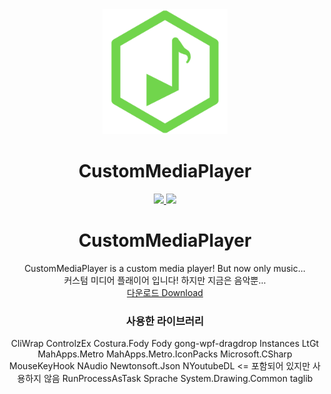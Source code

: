 <div align="center">  
  <a href="https://github.com/Cardroid/CustomMediaPlayer">
    <img alt="CustomMediaPlayer" width="200" heigth="200" src="https://github.com/Cardroid/CustomMediaPlayer/blob/master/IconCustomMusicPlayer.png?raw=true">
  </a>
  <h1>CustomMediaPlayer</h1>
  <a href="https://github.com/Cardroid/CustomMediaPlayer/releases/latest">
    <img src="https://img.shields.io/github/v/release/Cardroid/CustomMediaPlayer">
  </a>
    <a href="https://github.com/Cardroid/CustomMediaPlayer/releases/latest">
    <img src="https://img.shields.io/github/downloads/Cardroid/CustomMediaPlayer/total">
  </a>
    <br />

# CustomMediaPlayer
CustomMediaPlayer is a custom media player! But now only music...<br/>
커스텀 미디어 플래이어 입니다! 하지만 지금은 음악뿐...<br/>
[다운로드 Download](https://github.com/Cardroid/CustomMediaPlayer/releases/latest)

### 사용한 라이브러리
CliWrap
ControlzEx
Costura.Fody
Fody
gong-wpf-dragdrop
Instances
LtGt
MahApps.Metro
MahApps.Metro.IconPacks
Microsoft.CSharp
MouseKeyHook
NAudio
Newtonsoft.Json
NYoutubeDL <= 포함되어 있지만 사용하지 않음
RunProcessAsTask
Sprache
System.Drawing.Common
taglib
</div>
